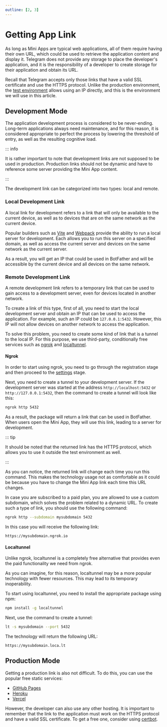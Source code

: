 ```yaml
---
outline: [2, 3]
---
```


# Getting App Link

As long as Mini Apps are typical web applications, all of them require having their own URL, which
could be used to retrieve the application content and display it. Telegram does not provide any
storage to place the developer's application, and it is the responsibility of a developer to create
storage for their application and obtain its URL.

Recall that Telegram accepts only those links that have a valid SSL certificate and use the HTTPS
protocol. Unlike the production environment, the [test environment](../test-environment.md) allows
using an IP directly, and this is the environment we will use in this article.

## Development Mode

The application development process is considered to be never-ending. Long-term applications always
need maintenance, and for this reason, it is considered appropriate to perfect the process by
lowering the threshold of entry, as well as the resulting cognitive load.

::: info

It is rather important to note that development links are not supposed to be used in production.
Production links should not be dynamic and have to reference some server providing the Mini App
content.

:::

The development link can be categorized into two types: local and remote.

### Local Development Link

A local link for development refers to a link that will only be available to the current device, as
well as to devices that are on the same network as the current device.

Popular builders such as [Vite](https://vitejs.dev/) and [Webpack](https://webpack.js.org/) provide
the ability to run a local server for development. Each allows you to run this server on a specified
domain, as well as access the current server and devices on the same network as the current server.

As a result, you will get an IP that could be used in BotFather and will be accessible by the
current device and all devices on the same network.

### Remote Development Link

A remote development link refers to a temporary link that can be used to gain access to a
development server, even for devices located in another network.

To create a link of this type, first of all, you need to start the local development server and
obtain an IP that can be used to access the application. For example, such an IP could
be `127.0.0.1:5432`. However, this IP will not allow devices on another network to access the
application.

To solve this problem, you need to create some kind of link that is a tunnel to the local IP. For
this purpose, we use third-party, conditionally free services such as [ngrok](https://ngrok.com/)
and [localtunnel](https://localtunnel.github.io/www/).

#### Ngrok

In order to start using ngrok, you need to go through the registration stage and then proceed to
the [settings](https://dashboard.ngrok.com/get-started/setup) stage.

Next, you need to create a tunnel to your development server. If the development server was started
at the address `http://localhost:5432` or `http://127.0.0.1:5432`, then the command to create a
tunnel will look like this:

```bash
ngrok http 5432
```

As a result, the package will return a link that can be used in BotFather. When users open the
Mini App, they will use this link, leading to a server for development.

::: tip

It should be noted that the returned link has the HTTPS protocol, which allows you to use it outside
the test environment as well.

:::

As you can notice, the returned link will change each time you run this command. This makes the
technology usage not as comfortable as it could be because you have to change the Mini App link each
time this URL changes.

In case you are subscribed to a paid plan, you are allowed to use a custom subdomain, which solves
the problem related to a dynamic URL. To create such a type of link, you should use the following
command:

```bash
ngrok http --subdomain mysubdomain 5432
```

In this case you will receive the following link:

```
https://mysubdomain.ngrok.io
```

#### Localtunnel

Unlike ngrok, localtunnel is a completely free alternative that provides even the paid functionality
we need from ngrok.

As you can imagine, for this reason, localtunnel may be a more popular technology with fewer
resources. This may lead to its temporary inoperability.

To start using localtunnel, you need to install the appropriate package using npm:

```bash
npm install -g localtunnel
```

Next, use the command to create a tunnel:

```bash
lt -s mysubdomain --port 5432
```

The technology will return the following URL:

```
https://mysubdomain.loca.lt
```

## Production Mode

Getting a production link is also not difficult. To do this, you can use the popular free static
services:

- [GitHub Pages](https://pages.github.com/)
- [Heroku](https://www.heroku.com/)
- [Vercel](https://vercel.com/)

However, the developer can also use any other hosting. It is important to remember that the link to
the application must work on the HTTPS protocol and have a valid SSL certificate. To get a free
one, consider using [certbot](https://certbot.eff.org/pages/about).
